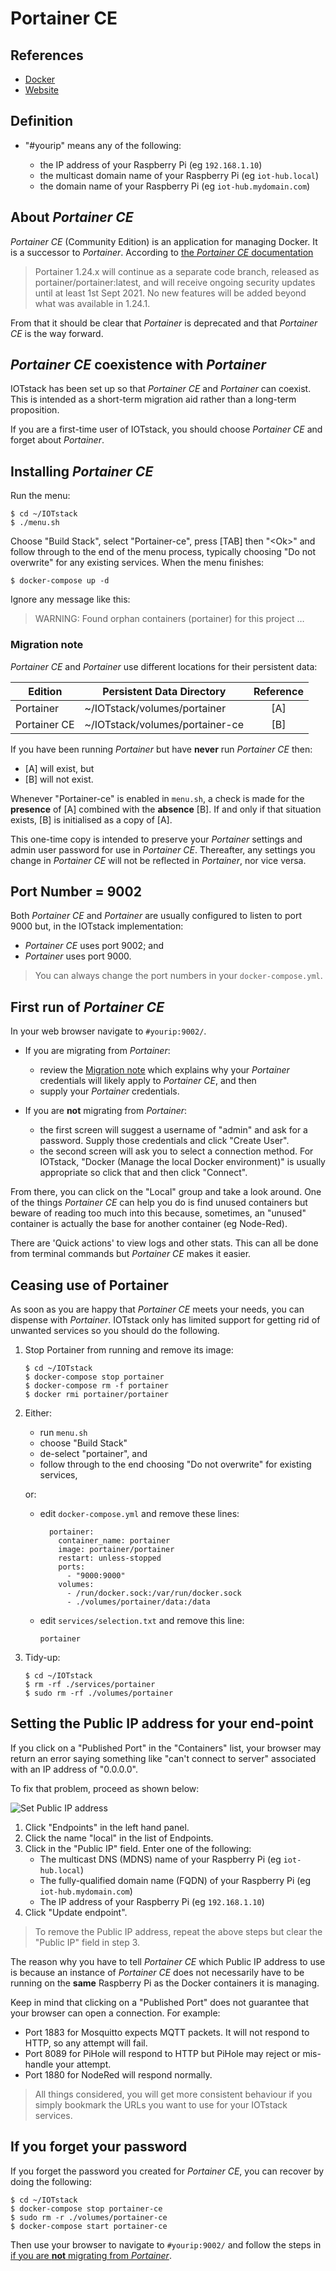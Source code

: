 # Portainer CE

## References
 
- [Docker](https://hub.docker.com/r/portainer/portainer-ce/)
- [Website](https://www.portainer.io/portainer-ce/)

## Definition

- "#yourip" means any of the following:

	- the IP address of your Raspberry Pi (eg `192.168.1.10`)
	- the multicast domain name of your Raspberry Pi (eg `iot-hub.local`)
	- the domain name of your Raspberry Pi (eg `iot-hub.mydomain.com`) 

## About *Portainer CE*

*Portainer CE* (Community Edition) is an application for managing Docker. It is a successor to *Portainer*. According to [the *Portainer CE* documentation](https://www.portainer.io/2020/08/portainer-ce-2-0-what-to-expect/)

> Portainer 1.24.x will continue as a separate code branch, released as portainer/portainer:latest, and will receive ongoing security updates until at least 1st Sept 2021. No new features will be added beyond what was available in 1.24.1.

From that it should be clear that *Portainer* is deprecated and that *Portainer CE* is the way forward.

## *Portainer CE* coexistence with *Portainer*

IOTstack has been set up so that *Portainer CE* and *Portainer* can coexist. This is intended as a short-term migration aid rather than a long-term proposition.

If you are a first-time user of IOTstack, you should choose *Portainer CE* and forget about *Portainer*.

## Installing *Portainer CE*

Run the menu:

```
$ cd ~/IOTstack
$ ./menu.sh
```

Choose "Build Stack", select "Portainer-ce", press [TAB] then "\<Ok\>" and follow through to the end of the menu process, typically choosing "Do not overwrite" for any existing services. When the menu finishes:

```
$ docker-compose up -d
```

Ignore any message like this:

> WARNING: Found orphan containers (portainer) for this project …

### <a name="MigrationNote"> Migration note </a>

*Portainer CE* and *Portainer* use different locations for their persistent data:

Edition      | Persistent Data Directory       | Reference
-------------|---------------------------------|:---------:
Portainer    | ~/IOTstack/volumes/portainer    | [A]
Portainer CE | ~/IOTstack/volumes/portainer-ce | [B]

If you have been running *Portainer* but have **never** run *Portainer CE* then:

* [A] will exist, but
* [B] will not exist.

Whenever "Portainer-ce" is enabled in `menu.sh`, a check is made for the **presence** of [A] combined with the **absence** [B]. If and only if that situation exists, [B] is initialised as a copy of [A].

This one-time copy is intended to preserve your *Portainer* settings and admin user password for use in *Portainer CE*. Thereafter, any settings you change in *Portainer CE* will not be reflected in *Portainer*, nor vice versa.

## Port Number = 9002

Both *Portainer CE* and *Portainer* are usually configured to listen to port 9000 but, in the IOTstack implementation:

* *Portainer CE* uses port 9002; and
* *Portainer* uses port 9000.

> You can always change the port numbers in your `docker-compose.yml`.  

## First run of *Portainer CE*

In your web browser navigate to `#yourip:9002/`.

* If you are migrating from *Portainer*:

	- review the [Migration note](#MigrationNote) which explains why your *Portainer* credentials will likely apply to *Portainer CE*, and then
	- supply your *Portainer* credentials.

* <a name="NewAccount"> If you are **not** migrating from *Portainer*: </a>

	- the first screen will suggest a username of "admin" and ask for a password. Supply those credentials and click "Create User".
	- the second screen will ask you to select a connection method. For IOTstack, "Docker (Manage the local Docker environment)" is usually appropriate so click that and then click "Connect".

From there, you can click on the "Local" group and take a look around. One of the things *Portainer CE* can help you do is find unused containers but beware of reading too much into this because, sometimes, an "unused" container is actually the base for another container (eg Node-Red).

There are 'Quick actions' to view logs and other stats. This can all be done from terminal commands but *Portainer CE* makes it easier. 

## Ceasing use of Portainer

As soon as you are happy that *Portainer CE* meets your needs, you can dispense with *Portainer*. IOTstack only has limited support for getting rid of unwanted services so you should do the following.

1. Stop Portainer from running and remove its image:

	```
	$ cd ~/IOTstack
	$ docker-compose stop portainer
	$ docker-compose rm -f portainer
	$ docker rmi portainer/portainer
	```
	
2. Either:

	- run `menu.sh`
	- choose "Build Stack"
	- de-select "portainer", and
	- follow through to the end choosing "Do not overwrite" for existing services,

	or:
	
	- edit `docker-compose.yml` and remove these lines:

		```
		  portainer:
		    container_name: portainer
		    image: portainer/portainer
		    restart: unless-stopped
		    ports:
		      - "9000:9000"
		    volumes:
		      - /run/docker.sock:/var/run/docker.sock
		      - ./volumes/portainer/data:/data
		```
		
	- edit `services/selection.txt` and remove this line:
	
		```
		portainer
		```
	
3. Tidy-up:

	```
	$ cd ~/IOTstack
	$ rm -rf ./services/portainer
	$ sudo rm -rf ./volumes/portainer
	```
	
## Setting the Public IP address for your end-point

If you click on a "Published Port" in the "Containers" list, your browser may return an error saying something like "can't connect to server" associated with an IP address of "0.0.0.0".

To fix that problem, proceed as shown below:

![Set Public IP address](./images/portainer-ce-set-public-ip.png)

1. Click "Endpoints" in the left hand panel.
2. Click the name "local" in the list of Endpoints.
3. Click in the "Public IP" field. Enter one of the following:
	- The multicast DNS (MDNS) name of your Raspberry Pi (eg `iot-hub.local`)
	- The fully-qualified domain name (FQDN) of your Raspberry Pi (eg `iot-hub.mydomain.com`)
	- The IP address of your Raspberry Pi (eg `192.168.1.10`)
4. Click "Update endpoint".

> To remove the Public IP address, repeat the above steps but clear the "Public IP" field in step 3.

The reason why you have to tell *Portainer CE* which Public IP address to use is because an instance of *Portainer CE* does not necessarily have to be running on the **same** Raspberry Pi as the Docker containers it is managing.

Keep in mind that clicking on a "Published Port" does not guarantee that your browser can open a connection. For example:

* Port 1883 for Mosquitto expects MQTT packets. It will not respond to HTTP, so any attempt will fail.
* Port 8089 for PiHole will respond to HTTP but PiHole may reject or mis-handle your attempt.
* Port 1880 for NodeRed will respond normally.

> All things considered, you will get more consistent behaviour if you simply bookmark the URLs you want to use for your IOTstack services.

## If you forget your password

If you forget the password you created for *Portainer CE*, you can recover by doing the following:

```
$ cd ~/IOTstack
$ docker-compose stop portainer-ce
$ sudo rm -r ./volumes/portainer-ce
$ docker-compose start portainer-ce
```

Then use your browser to navigate to `#yourip:9002/` and follow the steps in [if you are **not** migrating from *Portainer*](#NewAccount).
